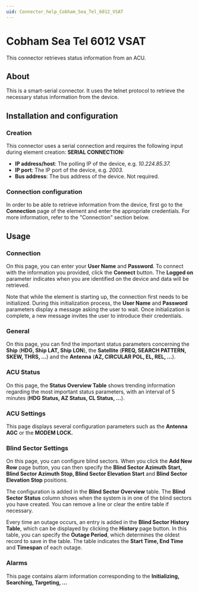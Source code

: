 ```yaml
---
uid: Connector_help_Cobham_Sea_Tel_6012_VSAT
---
```


# Cobham Sea Tel 6012 VSAT

This connector retrieves status information from an ACU.

## About

This is a smart-serial connector. It uses the telnet protocol to retrieve the necessary status information from the device.

## Installation and configuration

### Creation

This connector uses a serial connection and requires the following input during element creation:
**SERIAL CONNECTION:**

- **IP address/host**: The polling IP of the device, e.g. *10.224.85.37.*
- **IP port**: The IP port of the device, e.g. *2003.*
- **Bus address**: The bus address of the device. Not required.

### Connection configuration

In order to be able to retrieve information from the device, first go to the **Connection** page of the element and enter the appropriate credentials. For more information, refer to the "Connection" section below.

## Usage

### Connection

On this page, you can enter your **User Name** and **Password**. To connect with the information you provided, click the **Connect** button. The **Logged on** parameter indicates when you are identified on the device and data will be retrieved.

Note that while the element is starting up, the connection first needs to be initialized. During this initialization process, the **User Name** and **Password** parameters display a message asking the user to wait. Once initialization is complete, a new message invites the user to introduce their credentials.

### General

On this page, you can find the important status parameters concerning the **Ship** (**HDG, Ship LAT, Ship LON**), the **Satellite** (**FREQ, SEARCH PATTERN, SKEW, THRS, ...**) and the **Antenna** (**AZ, CIRCULAR POL, EL, REL, ...**).

### ACU Status

On this page, the **Status Overview Table** shows trending information regarding the most important status parameters, with an interval of 5 minutes (**HDG Status, AZ Status, CL Status, ...**).

### ACU Settings

This page displays several configuration parameters such as the **Antenna AGC** or the **MODEM LOCK.**

### Blind Sector Settings

On this page, you can configure blind sectors. When you click the **Add New Row** page button, you can then specify the **Blind Sector Azimuth Start, Blind Sector Azimuth Stop, Blind Sector Elevation Start** and **Blind Sector Elevation Stop** positions.

The configuration is added in the **Blind Sector Overview** table. The **Blind Sector Status** column shows when the system is in one of the blind sectors you have created. You can remove a line or clear the entire table if necessary.

Every time an outage occurs, an entry is added in the **Blind Sector History Table**, which can be displayed by clicking the **History** page button. In this table, you can specify the **Outage Period**, which determines the oldest record to save in the table. The table indicates the **Start Time, End Time** and **Timespan** of each outage.

### Alarms

This page contains alarm information corresponding to the **Initializing, Searching, Targeting, ...**
